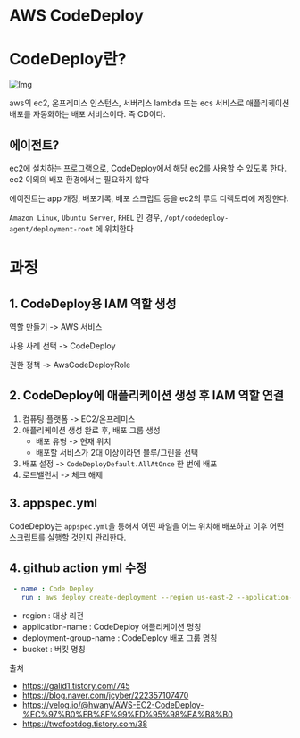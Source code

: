 # AWS CodeDeploy

# CodeDeploy란?
![Img](https://img1.daumcdn.net/thumb/R1280x0/?scode=mtistory2&fname=https%3A%2F%2Fblog.kakaocdn.net%2Fdn%2FbBrzg8%2Fbtq2HPvEMf1%2Fk7jHqW13kWqEW6ZhD92wl1%2Fimg.png)

aws의 ec2, 온프레미스 인스턴스, 서버리스 lambda 또는 ecs 서비스로 애플리케이션 배포를 자동화하는 배포 서비스이다. 즉 CD이다.

## 에이전트?
ec2에 설치하는 프로그램으로, CodeDeploy에서 해당 ec2를 사용할 수 있도록 한다. ec2 이외의 배포 환경에서는 필요하지 않다

에이전트는 app 개정, 배포기록, 배포 스크립트 등을 ec2의 루트 디렉토리에 저장한다. 

`Amazon Linux`, `Ubuntu Server`, `RHEL` 인 경우, `/opt/codedeploy-agent/deployment-root` 에 위치한다

# 과정

## 1. CodeDeploy용 IAM 역할 생성

역할 만들기 -> AWS 서비스

사용 사례 선택 -> CodeDeploy

권한 정책 -> AwsCodeDeployRole

## 2. CodeDeploy에 애플리케이션 생성 후 IAM 역할 연결
1) 컴퓨팅 플랫폼 -> EC2/온프레미스
2) 애플리케이션 생성 완료 후, 배포 그룹 생성 
    - 배포 유형 -> 현재 위치 
    - 배포할 서비스가 2대 이상이라면 블루/그린을 선택
3) 배포 설정 -> `CodeDeployDefault.AllAtOnce`
    한 번에 배포
4) 로드밸런서 -> 체크 해제 



## 3. appspec.yml
CodeDeploy는 `appspec.yml`을 통해서 어떤 파일을 어느 위치해 배포하고 이후 어떤 스크립트를 실행할 것인지 관리한다.

## 4. github action yml 수정

``` yml
 - name : Code Deploy
   run : aws deploy create-deployment --region us-east-2 --application-name 'code_deploy_app_name' --deployment-config-name CodeDeployDefault.AllAtOnce --deployment-group-name 'code_deploy_group_name' --s3-location bucket='bucket-name',bundleType=zip,key=$GITHUB_SHA.zip
```

- region : 대상 리전
- application-name : CodeDeploy 애플리케이션 명칭
- deployment-group-name : CodeDeploy 배포 그룹 명칭
- bucket : 버킷 명칭 

출처 
- https://galid1.tistory.com/745
- https://blog.naver.com/jcyber/222357107470
- https://velog.io/@hwany/AWS-EC2-CodeDeploy-%EC%97%B0%EB%8F%99%ED%95%98%EA%B8%B0
- https://twofootdog.tistory.com/38